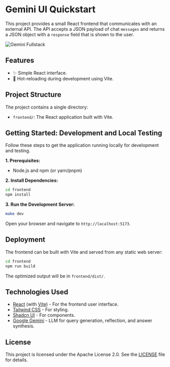 # Gemini UI Quickstart

This project provides a small React frontend that communicates with an external API. The API accepts a JSON payload of chat `messages` and returns a JSON object with a `response` field that is shown to the user.

![Gemini Fullstack](./app.png)

## Features

- ✨ Simple React interface.
- 🔄 Hot-reloading during development using Vite.

## Project Structure

The project contains a single directory:

-   `frontend/`: The React application built with Vite.

## Getting Started: Development and Local Testing

Follow these steps to get the application running locally for development and testing.

**1. Prerequisites:**

-   Node.js and npm (or yarn/pnpm)

**2. Install Dependencies:**

```bash
cd frontend
npm install
```

**3. Run the Development Server:**

```bash
make dev
```
Open your browser and navigate to `http://localhost:5173`.

## Deployment

The frontend can be built with Vite and served from any static web server:

```bash
cd frontend
npm run build
```

The optimized output will be in `frontend/dist/`.

## Technologies Used

- [React](https://reactjs.org/) (with [Vite](https://vitejs.dev/)) - For the frontend user interface.
- [Tailwind CSS](https://tailwindcss.com/) - For styling.
- [Shadcn UI](https://ui.shadcn.com/) - For components.
- [Google Gemini](https://ai.google.dev/models/gemini) - LLM for query generation, reflection, and answer synthesis.

## License

This project is licensed under the Apache License 2.0. See the [LICENSE](LICENSE) file for details. 